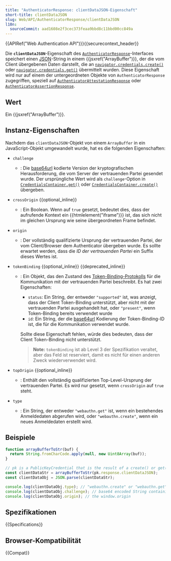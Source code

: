 ```yaml
---
title: "AuthenticatorResponse: clientDataJSON-Eigenschaft"
short-title: clientDataJSON
slug: Web/API/AuthenticatorResponse/clientDataJSON
l10n:
  sourceCommit: aad1608e2f3cec373feaa9bbd8c11bbd00cc849a
---
```


{{APIRef("Web Authentication API")}}{{securecontext_header}}

Die **`clientDataJSON`**-Eigenschaft des [`AuthenticatorResponse`](/de/docs/Web/API/AuthenticatorResponse)-Interfaces speichert einen [JSON](/de/docs/Learn/JavaScript/Objects/JSON)-String in einem
{{jsxref("ArrayBuffer")}}, der die vom Client übergebenen Daten darstellt, die an [`navigator.credentials.create()`](/de/docs/Web/API/CredentialsContainer/create) oder [`navigator.credentials.get()`](/de/docs/Web/API/CredentialsContainer/get) übermittelt wurden. Diese Eigenschaft wird nur auf einem der untergeordneten Objekte von `AuthenticatorResponse` zugegriffen, speziell auf [`AuthenticatorAttestationResponse`](/de/docs/Web/API/AuthenticatorAttestationResponse) oder [`AuthenticatorAssertionResponse`](/de/docs/Web/API/AuthenticatorAssertionResponse).

## Wert

Ein {{jsxref("ArrayBuffer")}}.

## Instanz-Eigenschaften

Nachdem das `clientDataJSON`-Objekt von einem
`ArrayBuffer` in ein JavaScript-Objekt umgewandelt wurde, hat es die folgenden Eigenschaften:

- `challenge`

  - : Die [base64url](/de/docs/Glossary/Base64)
    kodierte Version der kryptografischen Herausforderung, die vom Server der vertrauenden Partei gesendet wurde.
    Der ursprüngliche Wert wird als `challenge`-Option in
    [`CredentialsContainer.get()`](/de/docs/Web/API/CredentialsContainer/get) oder
    [`CredentialsContainer.create()`](/de/docs/Web/API/CredentialsContainer/create) übergeben.

- `crossOrigin` {{optional_inline}}

  - : Ein Boolean. Wenn auf `true` gesetzt, bedeutet dies, dass der aufrufende Kontext ein {{htmlelement("iframe")}} ist, das sich nicht im gleichen Ursprung wie seine übergeordneten Frame befindet.

- `origin`

  - : Der vollständig qualifizierte Ursprung der vertrauenden Partei, der vom
    Client/Browser dem Authenticator übergeben wurde. Es sollte erwartet werden, dass die _ID der vertrauenden Partei_ ein Suffix dieses Wertes ist.

- `tokenBinding` {{optional_inline}} {{deprecated_inline}}

  - : Ein Objekt, das den Zustand des [Token-Binding-Protokolls](https://datatracker.ietf.org/doc/html/rfc8471) für die Kommunikation mit der vertrauenden Partei beschreibt. Es hat zwei Eigenschaften:

    - `status`: Ein String, der entweder `"supported"` ist, was anzeigt, dass der Client Token-Binding unterstützt, aber nicht mit der vertrauenden
      Partei ausgehandelt hat, oder `"present"`, wenn Token-Binding bereits verwendet wurde
    - `id`: Ein String, der die [base64url](/de/docs/Glossary/Base64)
      Kodierung der Token-Binding-ID ist, die für die Kommunikation verwendet wurde.

    Sollte diese Eigenschaft fehlen, würde dies bedeuten, dass der Client Token-Binding nicht unterstützt.

    > **Note:** `tokenBinding` ist ab Level 3 der Spezifikation veraltet, aber das Feld ist reserviert, damit es nicht für einen anderen Zweck wiederverwendet wird.

- `topOrigin` {{optional_inline}}

  - : Enthält den vollständig qualifizierten Top-Level-Ursprung der vertrauenden Partei. Es wird nur gesetzt, wenn `crossOrigin` auf `true` steht.

- `type`
  - : Ein String, der entweder `"webauthn.get"` ist, wenn ein bestehendes Anmeldedaten abgerufen wird, oder `"webauthn.create"`, wenn ein neues Anmeldedaten erstellt wird.

## Beispiele

```js
function arrayBufferToStr(buf) {
  return String.fromCharCode.apply(null, new Uint8Array(buf));
}

// pk is a PublicKeyCredential that is the result of a create() or get() Promise
const clientDataStr = arrayBufferToStr(pk.response.clientDataJSON);
const clientDataObj = JSON.parse(clientDataStr);

console.log(clientDataObj.type); // "webauthn.create" or "webauthn.get"
console.log(clientDataObj.challenge); // base64 encoded String containing the original challenge
console.log(clientDataObj.origin); // the window.origin
```

## Spezifikationen

{{Specifications}}

## Browser-Kompatibilität

{{Compat}}
